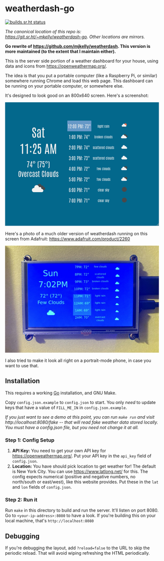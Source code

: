# weatherdash-go

[![builds.sr.ht status](https://builds.sr.ht/~mkelly/weatherdash-go.svg)](https://builds.sr.ht/~mkelly/weatherdash-go?)

_The canonical location of this repo is:
<https://git.sr.ht/~mkelly/weatherdash-go>. Other locations are mirrors._

**Go rewrite of <https://github.com/mjkelly/weatherdash>. This version is more
maintained (to the extent that I maintain either).**

This is the server side portion of a weather dashboard for your house, using
data and icons from <https://openweathermap.org/>.

The idea is that you put a portable computer (like a Raspberry Pi, or similar)
somewhere running Chrome and load this web page. This dashboard can be running
on your portable computer, or somewhere else.

It's designed to look good on an 800x640 screen. Here's a screenshot:

![screenshot](./screenshot.png)

Here's a photo of a much older version of weatherdash running on this
screen from Adafruit: <https://www.adafruit.com/product/2260>

![weatherdash-photo](./weatherdash-photo.jpg)

I also tried to make it look all right on a portrait-mode phone, in case you
want to use that.

## Installation

This requires a working [Go](https://golang.org) installation, and GNU Make.

Copy `config.json.example` to `config.json` to start. You only _need_ to update
keys that have a value of `FILL_ME_IN` in `config.json.example`.

_If you just want to see a demo at this point, you can run `make run` and visit
http://localhost:8080/fake -- that will read fake weather data stored locally.
You must have a config.json file, but you need not change it at all._

### Step 1: Config Setup

1. **API Key:** You need to get your own API key for <https://openweathermap.org/>. Put your
   API key in the `api_key` field of `config.json`.
2. **Location:** You have should pick location to get weather for! The default is New York
   City. You can use <https://www.latlong.net/> for this. The config expects
   numerical (positive and negative numbers, no north/south or east/west), like
   this website provides. Put these in the `lat` and `lon` fields of
   `config.json`.

### Step 2: Run it

Run `make` in this directory to build and run the server. It'll listen on port
8080. Go to `<your-ip-address>:8080` to have a look. If you're building this on
your local machine, that's `http://localhost:8080`

## Debugging

If you're debugging the layout, add `?reload=false` to the URL to skip the
periodic reload. That will avoid wiping refreshing the HTML periodically.
